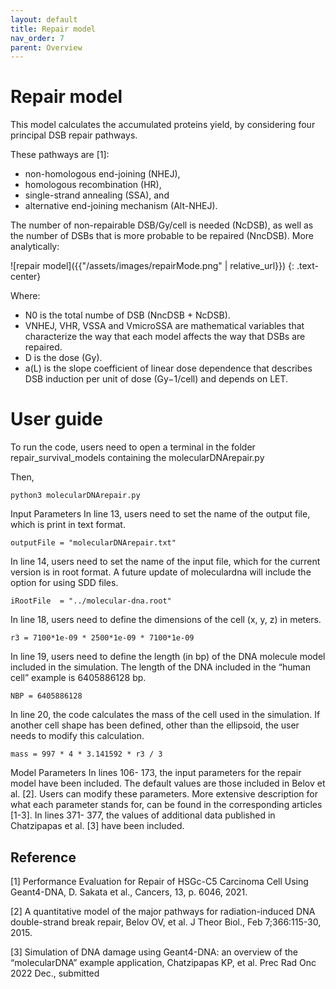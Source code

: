 ```yaml
---
layout: default
title: Repair model
nav_order: 7
parent: Overview
---
```

# Repair model

This model calculates the accumulated proteins yield, by considering four principal DSB repair pathways. 

These pathways are [1]: 
- non-homologous end-joining (NHEJ),
- homologous recombination (HR), 
- single-strand annealing (SSA), and 
- alternative end-joining mechanism (Alt-NHEJ). 

The number of non-repairable DSB/Gy/cell is needed (NcDSB), as well as the number of DSBs that is more probable to be repaired (NncDSB). More analytically:

![repair model]({{"/assets/images/repairMode.png" | relative_url}})
{: .text-center}


Where: 
- N0 is the total numbe of DSB (NncDSB + NcDSB). 
- VNHEJ, VHR, VSSA and VmicroSSA are mathematical variables that characterize the way that each model affects 
the way that DSBs are repaired. 
- D is the dose (Gy). 
- a(L) is the slope coefficient of linear dose dependence that describes DSB induction per unit of dose (Gy−1/cell) and depends on LET. 

# User guide
To run the code, users need to open a terminal in the folder repair_survival_models containing the molecularDNArepair.py

Then, 

```
python3 molecularDNArepair.py
```

Input Parameters
In line 13, users need to set the name of the output file, which is print in text format.
```
outputFile = "molecularDNArepair.txt"
```
In line 14, users need to set the name of the input file, which for the current version is in root format. A future update of moleculardna will include the option for using SDD files.
```
iRootFile  = "../molecular-dna.root"
```
In line 18, users need to define the dimensions of the cell (x, y, z) in meters.
```
r3 = 7100*1e-09 * 2500*1e-09 * 7100*1e-09
```
In line 19, users need to define the length (in bp) of the DNA molecule model included in the simulation. The length of the DNA included in the “human cell” example is 6405886128 bp.
```
NBP = 6405886128
```
In line 20, the code calculates the mass of the cell used in the simulation. If another cell shape has been defined, other than the ellipsoid, the user needs to modify this calculation.
```
mass = 997 * 4 * 3.141592 * r3 / 3
```

Model Parameters
In lines 106- 173, the input parameters for the repair model have been included. The default values are those included in Belov et al. [2]. Users can modify these parameters. More extensive description for what each parameter stands for, can be found in the corresponding articles [1-3].
In lines 371- 377, the values of additional data published in Chatzipapas et al. [3] have been included.

## Reference
[1] Performance Evaluation for Repair of HSGc-C5 Carcinoma Cell Using Geant4-DNA, D. Sakata et al., Cancers, 13, p. 6046, 2021.

[2] A quantitative model of the major pathways for radiation-induced DNA double-strand break repair, Belov OV, et al. J Theor Biol., Feb 7;366:115-30, 2015.

[3] Simulation of DNA damage using Geant4-DNA: an overview of the “molecularDNA” example application, Chatzipapas KP, et al. Prec Rad Onc 2022 Dec., submitted
